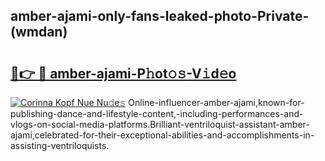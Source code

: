 ## amber-ajami-only-fans​-leaked-photo​-Private-(wmdan)


# <h2><a href="https://mediaupload.pro?title=amber-ajami&ref=git">🔗👉 🔴 amber-ajami-P𝚑ot𝚘𝚜-V𝚒d𝚎o</a></h2>

[![Corinna Kopf Nue Nu𝚍e𝚜](https://i.imgur.com/0qMVB7G.gif)](https://mediaupload.pro?title=amber-ajami&ref=git)
Online-influencer-amber-ajami,known-for-publishing-dance-and-lifestyle-content,-including-performances-and-vlogs-on-social-media-platforms.Brilliant-ventriloquist-assistant-amber-ajami,celebrated-for-their-exceptional-abilities-and-accomplishments-in-assisting-ventriloquists.  